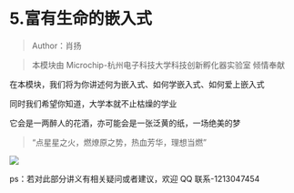 # 5.富有生命的嵌入式

> Author：肖扬

> 本模块由 Microchip-杭州电子科技大学科技创新孵化器实验室 倾情奉献

在本模块，我们将为你讲述何为嵌入式、如何学嵌入式、如何爱上嵌入式

同时我们希望你知道，大学本就不止枯燥的学业

它会是一两醉人的花酒，亦可能会是一张泛黄的纸，一场绝美的梦

> “点星星之火，燃燎原之势，热血芳华，理想当燃”

![](https://hdu-cs-wiki.oss-cn-hangzhou.aliyuncs.com/boxcn3t2GyLQqe4RpGdRtakcwBc.png)

ps：若对此部分讲义有相关疑问或者建议，欢迎 QQ 联系-1213047454
